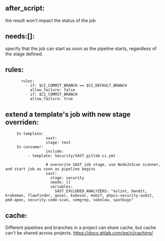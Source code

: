 

## after_script: 
the result won't impact the status of the job

## needs:[]: 
specify that the job can start as soon as the pipeline starts, regardless of the stage defined.

## rules: 
           rules:
             - if: $CI_COMMIT_BRANCH == $CI_DEFAULT_BRANCH
               allow_failure: false
             - if: $CI_COMMIT_BRANCH
               allow_failure: true

## extend a template's job with new stage overriden:

         In template: 
                      sast:
                      stage: test
         In consumer:
                      include:
			  - template: Security/SAST.gitlab-ci.yml 

                      # overwrite SAST job stage, use NodeJsScan scanner, and start job as soon as pipeline begins
                      sast:
                        stage: security
                        needs: []
                        variables: 
                          SAST_EXCLUDED_ANALYZERS: "eslint, bandit, brakeman, flawfinder, gosec, kubesec, mobsf, phpcs-security-audit, pmd-apex, security-code-scan, semgrep, sobelow, spotbugs"

## cache:
Different pipelines and branches in a project can share cache, but cache can't be shared across projects. https://docs.gitlab.com/ee/ci/caching/


